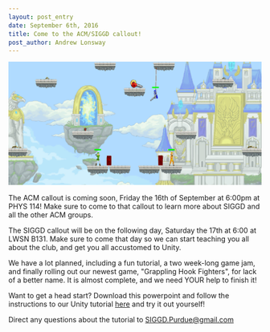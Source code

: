 ```yaml
---
layout: post_entry
date: September 6th, 2016
title: Come to the ACM/SIGGD callout!
post_author: Andrew Lonsway
---
```


![alt text](/img/GrappleFighters.png)

The ACM callout is coming soon, Friday the 16th of September at 6:00pm at PHYS 114! Make sure to come to that callout to learn more about SIGGD and all the other ACM groups. 

The SIGGD callout will be on the following day, Saturday the 17th at 6:00 at LWSN B131. Make sure to come that day so we can start teaching you all about the club, and get you all accustomed to Unity.

We have a lot planned, including a fun tutorial, a two week-long game jam, and finally rolling out our newest game, "Grappling Hook Fighters", for lack of a better name. It is almost complete, and we need YOUR help to finish it!

Want to get a head start? Download this powerpoint and follow the instructions to our Unity tutorial [here](https://github.com/Lonswaya/PlatformerFighter/blob/master/PlatformerFighterInstructions.pptx?raw=true) and try it out yourself!

Direct any questions about the tutorial to [SIGGD.Purdue@gmail.com](mailto:SIGGD.Purdue@gmail.com)